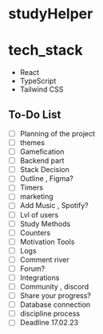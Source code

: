 # studyHelper

# tech_stack

- React
- TypeScript
- Tailwind CSS

## To-Do List

- [ ] Planning of the project
- [ ] themes
- [ ] Gamefication
- [ ] Backend part
- [ ] Stack Decision
- [ ] Outline , Figma?
- [ ] Timers
- [ ] marketing
- [ ] Add Music , Spotify?
- [ ] Lvl of users
- [ ] Study Methods
- [ ] Counters
- [ ] Motivation Tools
- [ ] Logs
- [ ] Comment river
- [ ] Forum?
- [ ] Integrations
- [ ] Community , discord
- [ ] Share your progress?
- [ ] Database connection
- [ ] discipline process
- [ ] Deadline 17.02.23
